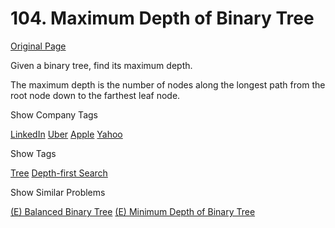 # 104. Maximum Depth of Binary Tree

[Original Page](https://leetcode.com/problems/maximum-depth-of-binary-tree/)

Given a binary tree, find its maximum depth.

The maximum depth is the number of nodes along the longest path from the root node down to the farthest leaf node.

<div>

<div id="company_tags" class="btn btn-xs btn-warning">Show Company Tags</div>

<span class="hidebutton">[LinkedIn](/company/linkedin/) [Uber](/company/uber/) [Apple](/company/apple/) [Yahoo](/company/yahoo/)</span></div>

<div>

<div id="tags" class="btn btn-xs btn-warning">Show Tags</div>

<span class="hidebutton">[Tree](/tag/tree/) [Depth-first Search](/tag/depth-first-search/)</span></div>

<div>

<div id="similar" class="btn btn-xs btn-warning">Show Similar Problems</div>

<span class="hidebutton">[(E) Balanced Binary Tree](/problems/balanced-binary-tree/) [(E) Minimum Depth of Binary Tree](/problems/minimum-depth-of-binary-tree/)</span></div>